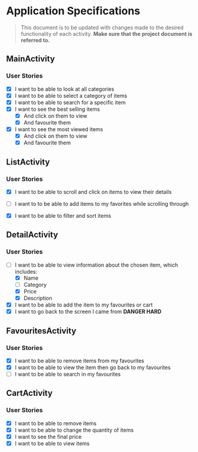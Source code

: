 # Application Specifications

> This document is to be updated with changes made to the desired functionality of each activity. **Make sure that the project document is referred to.**

## MainActivity

### User Stories

- [X]  I want to be able to look at all categories
- [X]  I want to be able to select a category of items
- [X]  I want to be able to search for a specific item
- [X]  I want to see the best selling items
    - [X] And click on them to view
    - [X] And favourite them
- [X]  I want to see the most viewed items
    - [X] And click on them to view
    - [X] And favourite them
    
## ListActivity

### User Stories

- [X] I want to be able to scroll and click on items to view their details

- [ ] I want to to be able to add items to my favorites while scrolling through

- [X] I want to be able to filter and sort items

## DetailActivity

### User Stories

-  [ ] I want to be able to view information about the chosen item, which includes:
    - [X] Name
    - [ ] Category
    - [X] Price
    - [X] Description
- [X] I want to be able to add the item to my favourites or cart
- [X] I want to go back to the screen I came from **DANGER HARD**

## FavouritesActivity

### User Stories

- [X] I want to be able to remove items from my favourites
- [X] I want to be able to view the item then go back to my favourites
- [ ] I want to be able to search in my favourites

## CartActivity

### User Stories
- [X] I want to be able to remove items
- [X] I want to be able to change the quantity of items
- [X] I want to see the final price
- [X] I want to be able to view items
